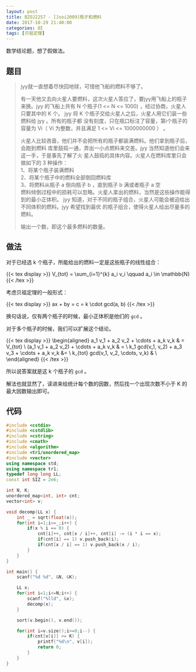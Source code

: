 ```yaml
---
layout: post
title: BZOJ2257 - [Jsoi2009]瓶子和燃料
date: 2017-10-29 21:40:00
categories: OI
tags: [贝祖定理]
---
```


数学结论题，想了假做法。

## 题目

> jyy就一直想着尽快回地球，可惜他飞船的燃料不够了。 
> 
> 有一天他又去向火星人要燃料，这次火星人答应了，要jyy用飞船上的瓶子来换。jyy
> 的飞船上共有 N 个瓶子(1 <= N <= 1000) ，经过协商，火星人只要其中的 K 个。
> jyy 将 K 个瓶子交给火星人之后，火星人用它们装一些燃料给 jyy 。所有的瓶子都
> 没有刻度，只在瓶口标注了容量，第i个瓶子的容量为 Vi（ Vi 为整数，并且满足
> 1 <= Vi <= 1000000000 ） 。 
> 
> 火星人比较吝啬，他们并不会把所有的瓶子都装满燃料。他们拿到瓶子后，会跑到燃料
> 库里鼓捣一通，弄出一小点燃料来交差。jyy 当然知道他们会来这一手，于是事先了解了火
> 星人鼓捣的具体内容。火星人在燃料库里只会做如下的 3 种操作：    
> 1、将某个瓶子装满燃料    
> 2、将某个瓶子中的燃料全部倒回燃料库    
> 3、将燃料从瓶子 a 倒向瓶子 b ，直到瓶子 b 满或者瓶子 a 空    
> 燃料倾倒过程中的损耗可以忽略。火星人拿出的燃料，当然是这些操作能得到的最小正体积。
> jyy 知道，对于不同的瓶子组合，火星人可能会被迫给出不同体积的燃料。jyy 希望找到最优
> 的瓶子组合，使得火星人给出尽量多的燃料。
> 
> 输出一个数，即这个最多燃料的数量。

## 做法

对于已经选 k 个瓶子，所能给出的燃料一定是这些瓶子的线性组合：

{{< tex display >}} V_{tot} = \sum_{i=1}^{k} a_i v_i \qquad a_i \in \mathbb{N} {{< /tex >}}

考虑贝祖定理的一般形式：

{{< tex display >}} ax + by = c = k \cdot gcd(a, b) {{< /tex >}}

换句话说，仅有两个瓶子的时候，最小正体积是他们的 `gcd` 。

对于多个瓶子的时候，我们可以扩展这个结论。

{{< tex display >}}
\begin{aligned}
a_1 v_1 + a_2 v_2 + \cdots + a_k v_k & = V_{tot} \\
(a_1 v_1 + a_2 v_2) + \cdots + a_k v_k & = \\
k_1 gcd(v_1, v_2) + a_3 v_3 + \cdots + a_k v_k &= \\
k_{tot} gcd(v_1, v_2, \cdots, v_k) & \\
\end{aligned}
{{< /tex >}}

所以说答案就是这 k 个瓶子的 `gcd` 。

解法也就显然了，读进来给统计每个数的因数，然后找一个出现次数不小于 K 的最大因数输出即可。

## 代码

```cpp
#include <cstdio>
#include <cstdlib>
#include <cstring>
#include <cmath>
#include <algorithm>
#include <tr1/unordered_map>
#include <vector>
using namespace std;
using namespace tr1;
typedef long long LL;
const int SIZ = 2e6;

int N, K;
unordered_map<int, int> cnt;
vector<int> v;

void decomp(LL x) {
    int _ = sqrt(float(x));
    for(int i=1;i<=_;i++) {
        if(x % i == 0) {
            cnt[i]++, cnt[x / i]++, cnt[i] -= (i * i == x);
            if(cnt[i] == 1) v.push_back(i);
            if(cnt[x / i] == 1) v.push_back(x / i);
        }
    }
}

int main() {
    scanf("%d %d", &N, &K);

    LL x;
    for(int i=1;i<=N;i++) {
        scanf("%lld", &x);
        decomp(x);
    }

    sort(v.begin(), v.end());

    for(int i=v.size();i>=0;i--) {
        if(cnt[v[i]] >= K) {
            printf("%d\n", v[i]);
            return 0;
        }
    }
}
```
